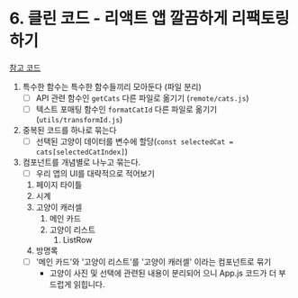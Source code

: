 # 6. 클린 코드 - 리액트 앱 깔끔하게 리팩토링하기

[참고 코드](../../example-projects/react-cats/src8/App.js)

1. 특수한 함수는 특수한 함수들끼리 모아둔다 (파일 분리)
   - [ ] API 관련 함수인 `getCats` 다른 파일로 옮기기 (`remote/cats.js`)
   - [ ] 텍스트 포매팅 함수인 `formatCatId` 다른 파일로 옮기기 (`utils/transformId.js`)
2. 중복된 코드를 하나로 묶는다
   - [ ] 선택된 고양이 데이터를 변수에 할당(`const selectedCat = cats[selectedCatIndex]`)
3. 컴포넌트를 개념별로 나누고 묶는다.
   - [ ] 우리 앱의 UI를 대략적으로 적어보기
   1. 페이지 타이틀
   2. 시계
   3. 고양이 캐러셀
      1. 메인 카드
      2. 고양이 리스트
         1. ListRow
   4. 방명록
   - [ ] '메인 카드'와 '고양이 리스트'를 '고양이 캐러셀' 이라는 컴포넌트로 묶기
     - 고양이 사진 및 선택에 관련된 내용이 분리되어 으니 App.js 코드가 더 부드럽게 읽힙니다.
